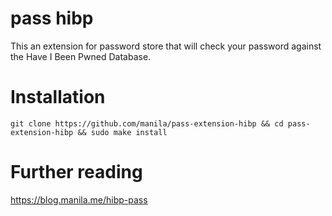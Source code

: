 # pass hibp

This an extension for password store that will check your password against the Have I Been Pwned Database.

# Installation

``` 
git clone https://github.com/manila/pass-extension-hibp && cd pass-extension-hibp && sudo make install
```

# Further reading

https://blog.manila.me/hibp-pass

